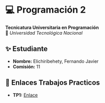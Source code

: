 # 💻 Programación 2  
**Tecnicatura Universitaria en Programación**  
📍 *Universidad Tecnológica Nacional*  

## ✨ Estudiante  
- **Nombre:** Elichiribehety, Fernando Javier  
- **Comisión:** 11   

## 📂 Enlaces Trabajos Practicos
- **TP1:** [Enlace](file:///C:/Users/Usuario/Desktop/TUP/P2/TP%20hechos/Trabajo%20Pr%C3%A1ctico%201%20Introducci%C3%B3n%20a%20Java.pdf)
